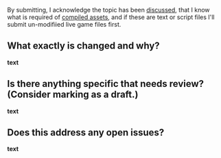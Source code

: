 By submitting, I acknowledge the topic has been [discussed](https://github.com/Tsuey/L4D2-Community-Update/issues), that I know what is required of [compiled assets](https://github.com/Tsuey/L4D2-Community-Update/blob/main/CONTRIBUTING.md#Coordination), and if these are text or script files I'll submit un-modifiied live game files first.

## What exactly is changed and why?

__text__

## Is there anything specific that needs review? (Consider marking as a draft.)

__text__

## Does this address any open issues?

__text__